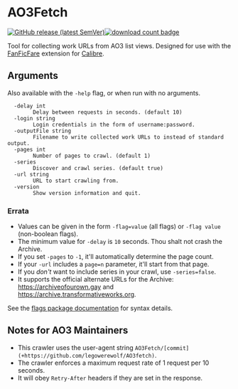 # AO3Fetch

[![GitHub release (latest SemVer)](https://img.shields.io/github/v/release/legowerewolf/AO3fetch?sort=semver&style=flat-square&label=latest%20release)![download count badge](https://img.shields.io/github/downloads/legowerewolf/ao3fetch/latest/total?sort=semver&style=flat-square&label=downloads)](https://github.com/legowerewolf/AO3fetch/releases/latest)

Tool for collecting work URLs from AO3 list views. Designed for use with the
[FanFicFare](https://github.com/JimmXinu/FanFicFare) extension for
[Calibre](https://calibre-ebook.com/).

## Arguments

Also available with the `-help` flag, or when run with no arguments.

```
  -delay int
        Delay between requests in seconds. (default 10)
  -login string
        Login credentials in the form of username:password.
  -outputFile string
        Filename to write collected work URLs to instead of standard output.
  -pages int
        Number of pages to crawl. (default 1)
  -series
        Discover and crawl series. (default true)
  -url string
        URL to start crawling from.
  -version
        Show version information and quit.
```

### Errata

- Values can be given in the form `-flag=value` (all flags) or `-flag value`
  (non-boolean flags).
- The minimum value for `-delay` is `10` seconds. Thou shalt not crash the
  Archive.
- If you set `-pages` to `-1`, it'll automatically determine the page count.
- If your `-url` includes a `page=n` parameter, it'll start from that page.
- If you _don't_ want to include series in your crawl, use `-series=false`.
- It supports the official alternate URLs for the Archive:
  https://archiveofourown.gay and https://archive.transformativeworks.org.

See the
[flags package documentation](https://pkg.go.dev/flag#hdr-Command_line_flag_syntax)
for syntax details.

## Notes for AO3 Maintainers

- This crawler uses the user-agent string
  `AO3Fetch/[commit] (+https://github.com/legowerewolf/AO3fetch)`.
- The crawler enforces a maximum request rate of 1 request per 10 seconds.
- It will obey `Retry-After` headers if they are set in the response.
